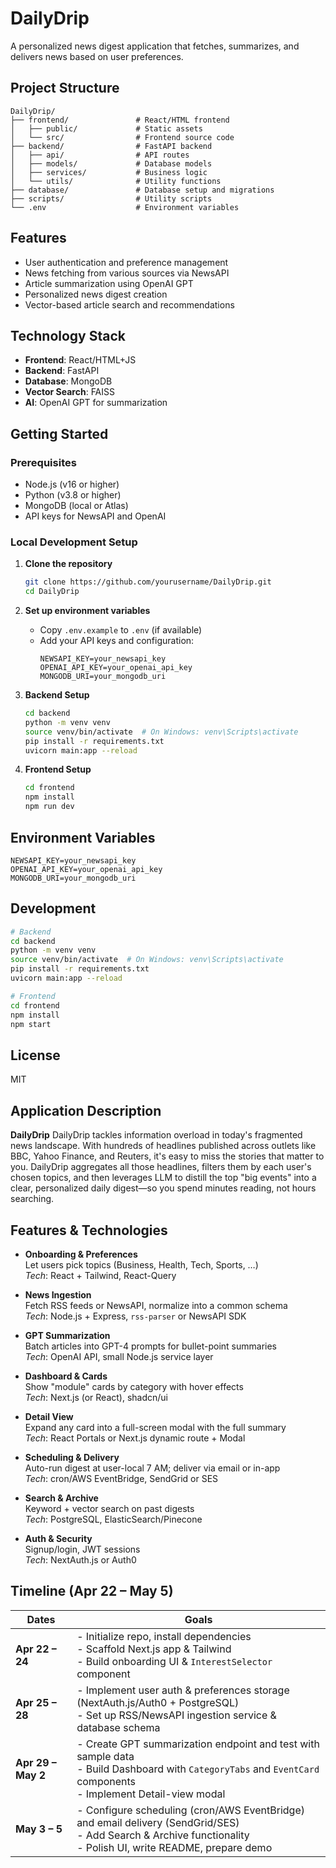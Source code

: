 # DailyDrip

A personalized news digest application that fetches, summarizes, and delivers news based on user preferences.

## Project Structure

```
DailyDrip/
├── frontend/               # React/HTML frontend
│   ├── public/             # Static assets
│   └── src/                # Frontend source code
├── backend/                # FastAPI backend
│   ├── api/                # API routes
│   ├── models/             # Database models
│   ├── services/           # Business logic
│   └── utils/              # Utility functions
├── database/               # Database setup and migrations
├── scripts/                # Utility scripts
└── .env                    # Environment variables
```

## Features

- User authentication and preference management
- News fetching from various sources via NewsAPI
- Article summarization using OpenAI GPT
- Personalized news digest creation
- Vector-based article search and recommendations

## Technology Stack

- **Frontend**: React/HTML+JS
- **Backend**: FastAPI
- **Database**: MongoDB
- **Vector Search**: FAISS
- **AI**: OpenAI GPT for summarization

## Getting Started

### Prerequisites

- Node.js (v16 or higher)
- Python (v3.8 or higher)
- MongoDB (local or Atlas)
- API keys for NewsAPI and OpenAI

### Local Development Setup

1. **Clone the repository**
   ```bash
   git clone https://github.com/yourusername/DailyDrip.git
   cd DailyDrip
   ```

2. **Set up environment variables**
   - Copy `.env.example` to `.env` (if available)
   - Add your API keys and configuration:
     ```
     NEWSAPI_KEY=your_newsapi_key
     OPENAI_API_KEY=your_openai_api_key
     MONGODB_URI=your_mongodb_uri
     ```

3. **Backend Setup**
   ```bash
   cd backend
   python -m venv venv
   source venv/bin/activate  # On Windows: venv\Scripts\activate
   pip install -r requirements.txt
   uvicorn main:app --reload
   ```

4. **Frontend Setup**
   ```bash
   cd frontend
   npm install
   npm run dev
   ```


## Environment Variables

```
NEWSAPI_KEY=your_newsapi_key
OPENAI_API_KEY=your_openai_api_key
MONGODB_URI=your_mongodb_uri
```

## Development

```bash
# Backend
cd backend
python -m venv venv
source venv/bin/activate  # On Windows: venv\Scripts\activate
pip install -r requirements.txt
uvicorn main:app --reload

# Frontend
cd frontend
npm install
npm start
```

## License

MIT

## Application Description  
**DailyDrip**  DailyDrip tackles information overload in today's fragmented news landscape. With hundreds of headlines published across outlets like BBC, Yahoo Finance, and Reuters, it's easy to miss the stories that matter to you. DailyDrip aggregates all those headlines, filters them by each user's chosen topics, and then leverages LLM to distill the top "big events" into a clear, personalized daily digest—so you spend minutes reading, not hours searching.

## Features & Technologies

- **Onboarding & Preferences**  
  Let users pick topics (Business, Health, Tech, Sports, …)  
  _Tech_: React + Tailwind, React-Query

- **News Ingestion**  
  Fetch RSS feeds or NewsAPI, normalize into a common schema  
  _Tech_: Node.js + Express, `rss-parser` or NewsAPI SDK

- **GPT Summarization**  
  Batch articles into GPT-4 prompts for bullet-point summaries  
  _Tech_: OpenAI API, small Node.js service layer

- **Dashboard & Cards**  
  Show "module" cards by category with hover effects  
  _Tech_: Next.js (or React), shadcn/ui

- **Detail View**  
  Expand any card into a full-screen modal with the full summary  
  _Tech_: React Portals or Next.js dynamic route + Modal

- **Scheduling & Delivery**  
  Auto-run digest at user-local 7 AM; deliver via email or in-app  
  _Tech_: cron/AWS EventBridge, SendGrid or SES

- **Search & Archive**  
  Keyword + vector search on past digests  
  _Tech_: PostgreSQL, ElasticSearch/Pinecone

- **Auth & Security**  
  Signup/login, JWT sessions  
  _Tech_: NextAuth.js or Auth0

## Timeline (Apr 22 – May 5)

| Dates           | Goals                                                                                             |
|-----------------|---------------------------------------------------------------------------------------------------|
| **Apr 22 – 24** | - Initialize repo, install dependencies<br>- Scaffold Next.js app & Tailwind<br>- Build onboarding UI & `InterestSelector` component |
| **Apr 25 – 28** | - Implement user auth & preferences storage (NextAuth.js/Auth0 + PostgreSQL)<br>- Set up RSS/NewsAPI ingestion service & database schema |
| **Apr 29 – May 2** | - Create GPT summarization endpoint and test with sample data<br>- Build Dashboard with `CategoryTabs` and `EventCard` components<br>- Implement Detail-view modal |
| **May 3 – 5**   | - Configure scheduling (cron/AWS EventBridge) and email delivery (SendGrid/SES)<br>- Add Search & Archive functionality<br>- Polish UI, write README, prepare demo |




